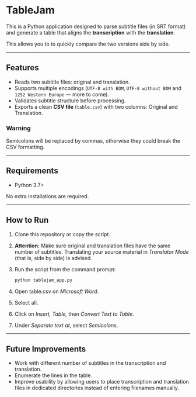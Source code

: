 # TableJam

This is a Python application designed to parse subtitle files (in SRT format) and generate a table that aligns the **transcription** with the **translation**.  

This allows you to to quickly compare the two versions side by side.

---

## Features
- Reads two subtitle files: original and translation.
- Supports multiple encodings (`UTF-8 with BOM`, `UTF-8 without BOM` and `1252 Western Europe` — more to come).
- Validates subtitle structure before processing.
- Exports a clean **CSV file** (`table.csv`) with two columns: Original and Translation.

### Warning

Semicolons will be replaced by commas, otherwise they could break the CSV formatting.

---

## Requirements
- Python 3.7+

No extra installations are required.

---

## How to Run

1. Clone this repository or copy the script.
2. **Attention:** Make sure original and translation files have the same number of subtitles. Translating your source material in *Translator Mode* (that is, side by side) is advised. 
3. Run the script from the command prompt:

   ```bash
   python tablejam_app.py
4. Open table.csv on *Microsoft Word*.
5. Select all.
6. Click on *Insert, Table,* then *Convert Text to Table*.
7. Under *Separate text at*, select *Semicolons*.

---

## Future Improvements

- Work with different number of subtitles in the transcription and translation.
- Enumerate the lines in the table.
- Improve usability by allowing users to place transcription and translation files in dedicated directories instead of entering filenames manually.